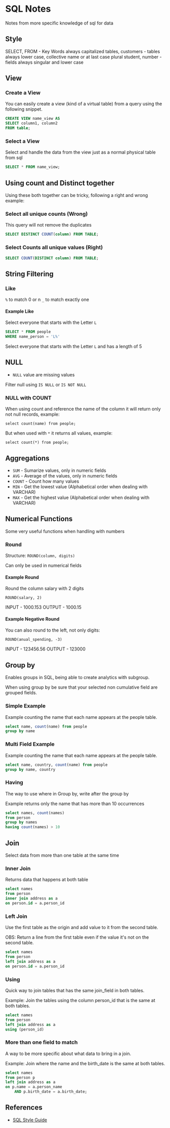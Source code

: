 # SQL Notes

Notes from more specific knowledge of sql for data

## Style

SELECT, FROM - Key Words always capitalized
tables, customers - tables always lower case, collective name or at last case plural
student, number - fields always singular and lower case

## View

### Create a View

You can easily create a view (kind of a virtual table) from a query using the following snippet.

```sql
CREATE VIEW name_view AS
SELECT column1, column2
FROM table;
```

### Select a View

Select and handle the data from the view just as a normal physical table from sql

```sql
SELECT * FROM name_view;
```

## Using count and Distinct together

Using these both together can be tricky, following a right and wrong example:

### Select all unique counts (Wrong)

This query will not remove the duplicates

```sql
SELECT DISTINCT COUNT(column) FROM TABLE;
```

### Select Counts all unique values (Right)

```sql
SELECT COUNT(DISTINCT column) FROM TABLE;
```

## String Filtering

### Like

`%` to match 0 or n
`_` to match exactly one

#### Example Like

Select everyone that starts with the Letter `L`

```sql
SELECT * FROM people
WHERE name_person = 'L%'
```

Select everyone that starts with the Letter `L` and has a length of 5

## NULL

* `NULL` value are missing values

Filter null using `IS NULL` or `IS NOT NULL`

### NULL with COUNT

When using count and reference the name of the column it will return only not null records, example:

`select count(name) from people;`

But when used with `*` it returns all values, example:

`select count(*) from people;`

## Aggregations

* `SUM` - Sumarize values, only in numeric fields
* `AVG` - Average of the values, only in numeric fields
* `COUNT` - Count how many values
* `MIN` - Get the lowest value (Alphabetical order when dealing with VARCHAR)
* `MAX` - Get the highest value (Alphabetical order when dealing with VARCHAR)

## Numerical Functions

Some very useful functions when handling with numbers

### Round

Structure: `ROUND(column, digits)`

Can only be used in numerical fields

#### Example Round

Round the column salary with 2 digits

`ROUND(salary, 2)`

INPUT - 1000.153
OUTPUT - 1000.15

#### Example Negative Round

You can also round to the left, not only digits:

`ROUND(anual_spending, -3)`

INPUT - 123456.56
OUTPUT - 123000

## Group by

Enables groups in SQL, being able to create analytics with subgroup.

When using group by be sure that your selected non cumulative field are grouped fields.

### Simple Example

Example counting the name that each name appears at the people table.

```sql
select name, count(name) from people
group by name
```

### Multi Field Example

Example counting the name that each name appears at the people table.

```sql
select name, country, count(name) from people
group by name, country
```

### Having

The way to use where in Group by, write after the group by

Example returns only the name that has more than 10 occurrences

```sql
select names, count(names)
from person
group by names
having count(names) > 10
```

## Join

Select data from more than one table at the same time

### Inner Join

Returns data that happens at both table

```sql
select names
from person
inner join address as a
on person.id = a.person_id
```

### Left Join

Use the first table as the origin and add value to it from the second table.

OBS: Return a line from the first table even if the value it's not on the second table.

```sql
select names
from person
left join address as a
on person.id = a.person_id
```

### Using

Quick way to join tables that has the same join_field in both tables.

Example: Join the tables using the column person_id that is the same at both tables.

```sql
select names
from person
left join address as a
using (person_id)
```

### More than one field to match

A way to be more specific about what data to bring in a join.

Example: Join where the name and the birth_date is the same at both tables.

```sql
select names
from person p
left join address as a
on p.name = a.person_name
    AND p.birth_date = a.birth_date;
```

## References

* [SQL Style Guide](https://www.sqlstyle.guide/)